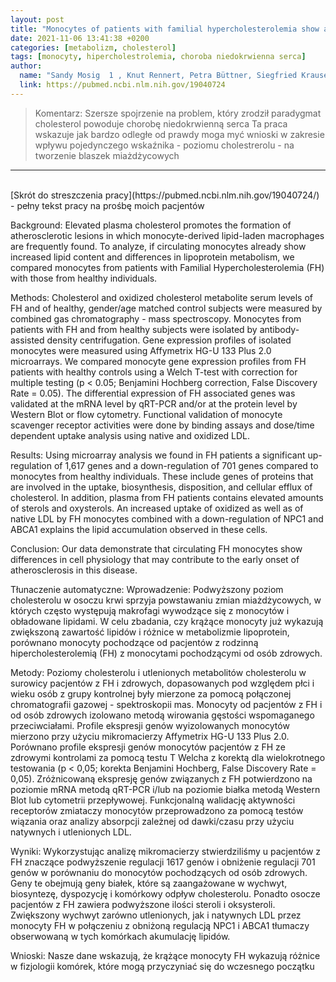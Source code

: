 ```yaml
---
layout: post
title: "Monocytes of patients with familial hypercholesterolemia show alterations in cholesterol metabolism"
date: 2021-11-06 13:41:38 +0200
categories: [metabolizm, cholesterol]
tags: [monocyty, hipercholestrolemia, choroba niedokrwienna serca]
author:
  name: "Sandy Mosig  1 , Knut Rennert, Petra Büttner, Siegfried Krause, Dieter Lütjohann, Muhidien Soufi, Regine Heller, Harald Funke"
  link: https://pubmed.ncbi.nlm.nih.gov/19040724
---
```

> Komentarz: Szersze spojrzenie na problem, który zrodził paradygmat cholesterol powoduje chorobę niedokrwienną serca
> Ta praca wskazuje jak bardzo odległe od prawdy moga myć wnioski w zakresie wpływu pojedynczego wskaźnika - poziomu cholestrerolu - na tworzenie blaszek miażdżycowych


<hr>
<br>
[Skrót do streszczenia pracy](https://pubmed.ncbi.nlm.nih.gov/19040724/) - pełny tekst pracy na prośbę moich pacjentów



Background: Elevated plasma cholesterol promotes the formation of atherosclerotic lesions in which monocyte-derived lipid-laden macrophages are frequently found. To analyze, if circulating monocytes already show increased lipid content and differences in lipoprotein metabolism, we compared monocytes from patients with Familial Hypercholesterolemia (FH) with those from healthy individuals.

Methods: Cholesterol and oxidized cholesterol metabolite serum levels of FH and of healthy, gender/age matched control subjects were measured by combined gas chromatography - mass spectroscopy. Monocytes from patients with FH and from healthy subjects were isolated by antibody-assisted density centrifugation. Gene expression profiles of isolated monocytes were measured using Affymetrix HG-U 133 Plus 2.0 microarrays. We compared monocyte gene expression profiles from FH patients with healthy controls using a Welch T-test with correction for multiple testing (p < 0.05; Benjamini Hochberg correction, False Discovery Rate = 0.05). The differential expression of FH associated genes was validated at the mRNA level by qRT-PCR and/or at the protein level by Western Blot or flow cytometry. Functional validation of monocyte scavenger receptor activities were done by binding assays and dose/time dependent uptake analysis using native and oxidized LDL.

Results: Using microarray analysis we found in FH patients a significant up-regulation of 1,617 genes and a down-regulation of 701 genes compared to monocytes from healthy individuals. These include genes of proteins that are involved in the uptake, biosynthesis, disposition, and cellular efflux of cholesterol. In addition, plasma from FH patients contains elevated amounts of sterols and oxysterols. An increased uptake of oxidized as well as of native LDL by FH monocytes combined with a down-regulation of NPC1 and ABCA1 explains the lipid accumulation observed in these cells.

Conclusion: Our data demonstrate that circulating FH monocytes show differences in cell physiology that may contribute to the early onset of atherosclerosis in this disease.


Tłunaczenie automatyczne:
Wprowadzenie: Podwyższony poziom cholesterolu w osoczu krwi sprzyja powstawaniu zmian miażdżycowych, w których często występują makrofagi wywodzące się z monocytów i obładowane lipidami. W celu zbadania, czy krążące monocyty już wykazują zwiększoną zawartość lipidów i różnice w metabolizmie lipoprotein, porównano monocyty pochodzące od pacjentów z rodzinną hipercholesterolemią (FH) z monocytami pochodzącymi od osób zdrowych.

Metody: Poziomy cholesterolu i utlenionych metabolitów cholesterolu w surowicy pacjentów z FH i zdrowych, dopasowanych pod względem płci i wieku osób z grupy kontrolnej były mierzone za pomocą połączonej chromatografii gazowej - spektroskopii mas. Monocyty od pacjentów z FH i od osób zdrowych izolowano metodą wirowania gęstości wspomaganego przeciwciałami. Profile ekspresji genów wyizolowanych monocytów mierzono przy użyciu mikromacierzy Affymetrix HG-U 133 Plus 2.0. Porównano profile ekspresji genów monocytów pacjentów z FH ze zdrowymi kontrolami za pomocą testu T Welcha z korektą dla wielokrotnego testowania (p < 0,05; korekta Benjamini Hochberg, False Discovery Rate = 0,05). Zróżnicowaną ekspresję genów związanych z FH potwierdzono na poziomie mRNA metodą qRT-PCR i/lub na poziomie białka metodą Western Blot lub cytometrii przepływowej. Funkcjonalną walidację aktywności receptorów zmiataczy monocytów przeprowadzono za pomocą testów wiązania oraz analizy absorpcji zależnej od dawki/czasu przy użyciu natywnych i utlenionych LDL.

Wyniki: Wykorzystując analizę mikromacierzy stwierdziliśmy u pacjentów z FH znaczące podwyższenie regulacji 1617 genów i obniżenie regulacji 701 genów w porównaniu do monocytów pochodzących od osób zdrowych. Geny te obejmują geny białek, które są zaangażowane w wychwyt, biosyntezę, dyspozycję i komórkowy odpływ cholesterolu. Ponadto osocze pacjentów z FH zawiera podwyższone ilości steroli i oksysteroli. Zwiększony wychwyt zarówno utlenionych, jak i natywnych LDL przez monocyty FH w połączeniu z obniżoną regulacją NPC1 i ABCA1 tłumaczy obserwowaną w tych komórkach akumulację lipidów.

Wnioski: Nasze dane wskazują, że krążące monocyty FH wykazują różnice w fizjologii komórek, które mogą przyczyniać się do wczesnego początku 

